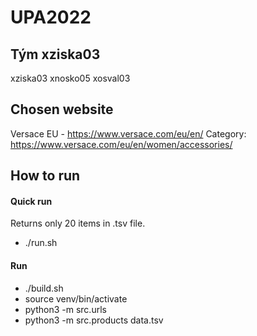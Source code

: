 # UPA2022

## Tým xziska03

xziska03
xnosko05
xosval03

## Chosen website

Versace EU - https://www.versace.com/eu/en/
Category: https://www.versace.com/eu/en/women/accessories/

## How to run

#### Quick run
Returns only 20 items in .tsv file.
- ./run.sh

#### Run
- ./build.sh
- source venv/bin/activate
- python3 -m src.urls
- python3 -m src.products data.tsv
